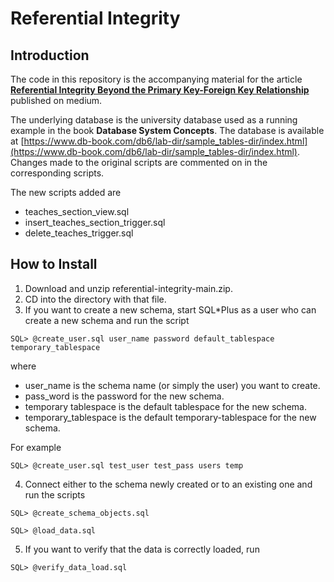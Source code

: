 # Referential Integrity
## Introduction
The code in this repository is the accompanying material for the article   [**Referential Integrity Beyond the Primary Key-Foreign Key Relationship**](https://medium.com/@nuhad.shaabani/referential-integrity-beyond-primary-key-foreign-key-relationship-65c403669741)
published on medium.

The underlying database is the university database used as a running example in the book **Database System Concepts**. 
The database is available at [https://www.db-book.com/db6/lab-dir/sample_tables-dir/index.html](https://www.db-book.com/db6/lab-dir/sample_tables-dir/index.html).
Changes made to the original scripts are commented on in the corresponding scripts.

The new scripts  added  are
* teaches_section_view.sql
* insert_teaches_section_trigger.sql
* delete_teaches_trigger.sql

## How to Install 
1. Download and unzip referential-integrity-main.zip.
2. CD into the directory with that file.
3. If you want to create a new schema, start SQL*Plus as a user who can create a new schema 
and run the script

`SQL> @create_user.sql user_name password default_tablespace temporary_tablespace`

where 
* user_name is the schema name (or simply the user) you want to create.
* pass_word is the password for the new schema.
* temporary tablespace is the default tablespace for the new schema.
* temporary_tablespace is the default temporary-tablespace for the new schema.

For example

`SQL> @create_user.sql test_user test_pass users temp `

4. Connect either to the schema newly created or to an existing one
and run the scripts
 
`SQL> @create_schema_objects.sql`

`SQL> @load_data.sql`

5. If you want to verify that the data is correctly loaded, run 
 
`SQL> @verify_data_load.sql`
